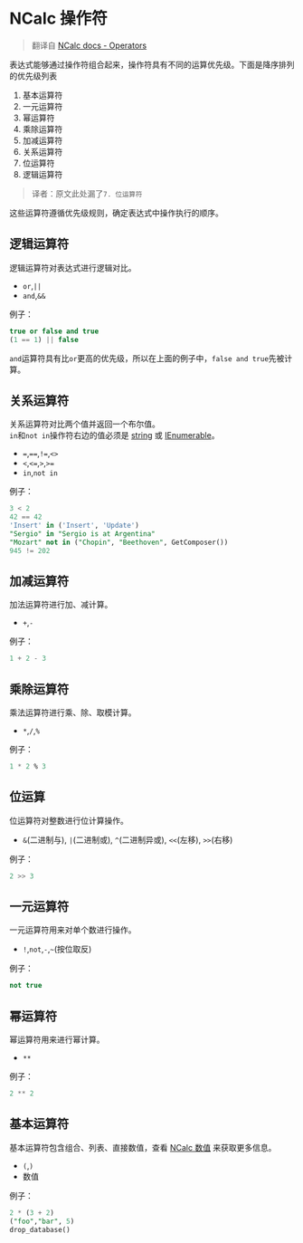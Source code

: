 # NCalc 操作符

> 翻译自 [NCalc docs - Operators](https://ncalc.github.io/ncalc/articles/operators.html)

表达式能够通过操作符组合起来，操作符具有不同的运算优先级。下面是降序排列的优先级列表

1. 基本运算符
2. 一元运算符
3. 幂运算符
4. 乘除运算符
5. 加减运算符
6. 关系运算符
7. 位运算符
8. 逻辑运算符

> 译者：原文此处漏了`7. 位运算符`

这些运算符遵循优先级规则，确定表达式中操作执行的顺序。

## 逻辑运算符

逻辑运算符对表达式进行逻辑对比。

* `or`,`||`
* `and`,`&&`

例子：

```sql
true or false and true
(1 == 1) || false
```

`and`运算符具有比`or`更高的优先级，所以在上面的例子中，`false and true`先被计算。

## 关系运算符

关系运算符对比两个值并返回一个布尔值。  
`in`和`not in`操作符右边的值必须是 [string](https://learn.microsoft.com/dotnet/api/system.string) 或 [IEnumerable](https://learn.microsoft.com/dotnet/api/system.collections.ienumerable)。

* `=`,`==`,`!=`,`<>`
* `<`,`<=`,`>`,`>=`
* `in`,`not in`

例子：

```sql
3 < 2 
42 == 42 
'Insert' in ('Insert', 'Update') 
"Sergio" in "Sergio is at Argentina" 
"Mozart" not in ("Chopin", "Beethoven", GetComposer())
945 != 202
```

## 加减运算符

加法运算符进行加、减计算。

* `+`,`-`

例子：

```sql
1 + 2 - 3
```

## 乘除运算符

乘法运算符进行乘、除、取模计算。

* `*`,`/`,`%`

例子：

```sql
1 * 2 % 3
```

## 位运算

位运算符对整数进行位计算操作。

* `&`(二进制与), `|`(二进制或), `^`(二进制异或), `<<`(左移), `>>`(右移)

例子：

```sql
2 >> 3
```

## 一元运算符

一元运算符用来对单个数进行操作。

* `!`,`not`,`-`,`~`(按位取反)

例子：

```sql
not true
```

## 幂运算符

幂运算符用来进行幂计算。

* `**`

例子：

```sql
2 ** 2
```

## 基本运算符

基本运算符包含组合、列表、直接数值，查看 [NCalc 数值](values) 来获取更多信息。

* `(`,`)`
* 数值

例子：

```sql
2 * (3 + 2)
("foo","bar", 5)
drop_database()
```
